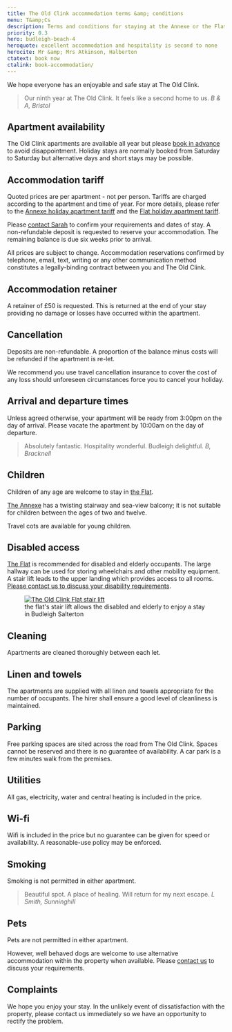 ```yaml
---
title: The Old Clink accommodation terms &amp; conditions
menu: T&amp;Cs
description: Terms and conditions for staying at the Annexe or the Flat apartments at The Old Clink, Budleigh Salterton, East Devon.
priority: 0.3
hero: budleigh-beach-4
heroquote: excellent accommodation and hospitality is second to none
herocite: Mr &amp; Mrs Atkinson, Halberton
ctatext: book now
ctalink: book-accommodation/
---
```


We hope everyone has an enjoyable and safe stay at The Old Clink.

> Our ninth year at The Old Clink. It feels like a second home to us.
<cite>B & A, Bristol</cite>

## Apartment availability
The Old Clink apartments are available all year but please [book in advance]([root]book-accommodation/) to avoid disappointment. Holiday stays are normally booked from Saturday to Saturday but alternative days and short stays may be possible.

## Accommodation tariff
Quoted prices are per apartment - not per person. Tariffs are charged according to the apartment and time of year. For more details, please refer to the [Annexe holiday apartment tariff]([root]apartment-1-annexe/#accommodation-tariff) and the [Flat holiday apartment tariff]([root]apartment-2-flat/#accommodation-tariff).

Please [contact Sarah]([root]book-accommodation/) to confirm your requirements and dates of stay. A non-refundable deposit is requested to reserve your accommodation. The remaining balance is due six weeks prior to arrival.

All prices are subject to change. Accommodation reservations confirmed by telephone, email, text, writing or any other communication method constitutes a legally-binding contract between you and The Old Clink.

## Accommodation retainer
A retainer of £50 is requested. This is returned at the end of your stay providing no damage or losses have occurred within the apartment.

## Cancellation
Deposits are non-refundable. A proportion of the balance minus costs will be refunded if the apartment is re-let.

We recommend you use travel cancellation insurance to cover the cost of any loss should unforeseen circumstances force you to cancel your holiday.

## Arrival and departure times
Unless agreed otherwise, your apartment will be ready from 3:00pm on the day of arrival. Please vacate the apartment by 10:00am on the day of departure.

> Absolutely fantastic. Hospitality wonderful. Budleigh delightful.
<cite>B, Bracknell</cite>

## Children
Children of any age are welcome to stay in [the Flat]([root]apartment-2-flat/).

[The Annexe]([root]apartment-1-annexe/) has a twisting stairway and sea-view balcony; it is not suitable for children between the ages of two and twelve.

Travel cots are available for young children.

## Disabled access
[The Flat]([root]apartment-2-flat/) is recommended for disabled and elderly occupants. The large hallway can be used for storing wheelchairs and other mobility equipment. A stair lift leads to the upper landing which provides access to all rooms. [Please contact us to discuss your disability requirements]([root]book-accommodation/).

<figure>

  <a href="[root]images/flat-stairs-1.jpg" class="progressive replace">
    <img src="[root]images/preview/flat-stairs-1.jpg" alt="The Old Clink Flat stair lift" class="preview" />
  </a>

  <figcaption>the flat's stair lift allows the disabled and elderly to enjoy a stay in Budleigh Salterton</figcaption>

</figure>

## Cleaning
Apartments are cleaned thoroughly between each let.

## Linen and towels
The apartments are supplied with all linen and towels appropriate for the number of occupants. The hirer shall ensure a good level of cleanliness is maintained.

## Parking
Free parking spaces are sited across the road from The Old Clink. Spaces cannot be reserved and there is no guarantee of availability. A car park is a few minutes walk from the premises.

## Utilities
All gas, electricity, water and central heating is included in the price.

## Wi-fi
Wifi is included in the price but no guarantee can be given for speed or availability. A reasonable-use policy may be enforced.

## Smoking
Smoking is not permitted in either apartment.

> Beautiful spot. A place of healing. Will return for my next escape.
<cite>L Smith, Sunninghill</cite>

## Pets
Pets are not permitted in either apartment.

However, well behaved dogs are welcome to use alternative accommodation within the property when available. Please [contact us]([root]book-accommodation/) to discuss your requirements.

## Complaints
We hope you enjoy your stay. In the unlikely event of dissatisfaction with the property, please contact us immediately so we have an opportunity to rectify the problem.
